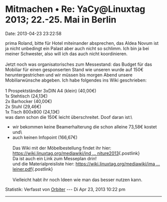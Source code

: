 Mitmachen • Re: YaCy\@Linuxtag 2013; 22.-25. Mai in Berlin
==========================================================

Date: 2013-04-23 23:22:58

prima Roland, bitte für Hotel miteinander absprechen, das Aldea Novum
ist ja nicht unbedingt ein Palast aber auch nicht so schlimm. Ich bin ja
bei meiner Schwester, also will ich das auch nicht koordinieren.\
\
Jetzt noch was organisatorisches zum Messestand: das Budget für das
Mobiliar für einen gesponserten Stand wie unseren wurde auf 150€
heruntergestrichen und wir müssen bis morgen Abend unsere
Mobiliarwünsche abgeben. Ich habe folgendes ins Wiki geschrieben:\
\
1 Prospektständer 3xDIN A4 (klein) (40,00€)\
1x Stehtisch (24,13€)\
2x Barhocker (40,00€)\
2x Stuhl (29,46€)\
1x Tisch 800x800 (24,13€)\
was dann schon die 150€ leicht überschreitet. Doof daran ist:\
- wir bekommen keine Beamerhalterung die schon alleine 73,58€ kostet
und\
- auch keinen Infopoint (166,67€)\
\
Das Wiki mit der Möbelbestellung findet ihr hier:
[https://wiki.linuxtag.org/mediawiki/ind \...
niture2013](https://wiki.linuxtag.org/mediawiki/index.php?title=fp:Furniture2013){.postlink}\
Da ist auch ein Link zum Messeplan drin!\
und die Materialpreisliste hier:
[https://wiki.linuxtag.org/mediawiki/ima \...
leiner.pdf](https://wiki.linuxtag.org/mediawiki/images/3/3d/MoebellisteCyborg-17Apr2013kleiner.pdf){.postlink}\
\
Vielleicht habt ihr noch Ideen wie man das besser nutzen kann.

Statistik: Verfasst von
[Orbiter](http://forum.yacy-websuche.de/memberlist.php?mode=viewprofile&u=2)
--- Di Apr 23, 2013 10:22 pm

------------------------------------------------------------------------
